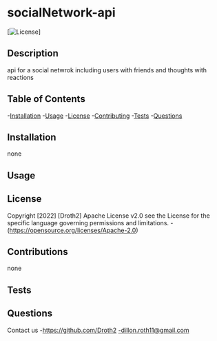 # socialNetwork-api
  [![License](https://img.shields.io/badge/License-Apache_2.0-blue.svg)]

  ## Description
  api for a social netwrok including users with friends and thoughts with reactions

  ## Table of Contents
  -[Installation](#installation)
  -[Usage](#usage)
  -[License](#license)
  -[Contributing](#contributing)
  -[Tests](#tests)
  -[Questions](#questions)

  ## Installation
  none

  ## Usage
  

  ## License
  Copyright [2022] [Droth2]
  Apache License v2.0
  see the License for the specific language governing permissions and limitations.
  -(https://opensource.org/licenses/Apache-2.0)

  ## Contributions
  none

  ## Tests
  

  ## Questions
  Contact us
  -https://github.com/Droth2
  -dillon.roth11@gmail.com
